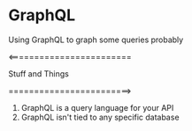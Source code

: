 # GraphQL
Using GraphQL to graph some queries probably

<========================

   Stuff and Things
     
========================>

1. GraphQL is a query language for your API
2. GraphQL isn't tied to any specific database 
